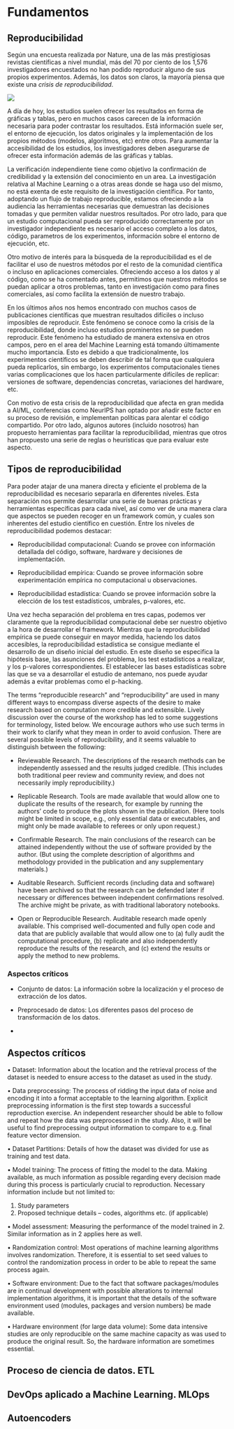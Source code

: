 # Fundamentos


## Reproducibilidad


Según una encuesta realizada por Nature, una de las más prestigiosas revistas científicas a nivel mundial,
más del 70 por ciento de los 1,576 investigadores encuestados no han podido reproducir alguno de sus propios
experimentos. Además, los datos son claros, la mayoría piensa que existe una *crisis de reproducibilidad*.

![](https://www.nature.com/news/polopoly_fs/7.36716.1469695923!/image/reproducibility-graphic-online1.jpeg_gen/derivatives/landscape_630/reproducibility-graphic-online1.jpeg)


A día de hoy, los estudios suelen ofrecer los resultados en forma de gráficas y tablas, pero en muchos casos
carecen de la información necesaria para poder contrastar los resultados. Está información suele
ser, el entorno de ejecución, los datos originales y la implementación de los propios métodos (modelos,
algoritmos, etc) entre otros. Para aumentar la accesibilidad de los estudios, los investigadores deben asegurarse
de ofrecer esta información además de las gráficas y tablas.

La verificación independiente tiene como objetivo la confirmación de credibilidad y la extensión del conocimiento
en un area. La investigación relativa al Machine Learning o a otras areas donde se haga uso del mismo, no
está exenta de este requisito de la investigación científica. Por tanto, adoptando un flujo de trabajo reproducible, estamos
ofreciendo a la audiencia las herramientas necesarias que demuestran las decisiones tomadas y que permiten validar nuestros resultados.
Por otro lado, para que un estudio computacional pueda  ser reproducido correctamente por un investigador independiente
 es necesario el acceso completo a los datos, código, parametros de los experimentos, información sobre el entorno de ejecución, etc.
 
 
Otro motivo de interés para la búsqueda de la reproducibilidad es el de facilitar el uso de nuestros métodos por el resto
de la comunidad científica o incluso en aplicaciones comerciales. Ofreciendo acceso a los datos y al código, como se ha comentado antes,
permitimos que nuestros métodos se puedan aplicar a otros problemas, tanto en investigación como para fines comerciales, así como
facilita la extensión de nuestro trabajo.


En los últimos años nos hemos encontrado con muchos casos de publicaciones científicas que
muestran resultados difíciles o incluso imposibles de reproducir. Este fenómeno se conoce como
la crisis de la reproducibilidad, donde incluso estudios prominentes no se pueden reproducir.
Este fenómeno ha estudiado de manera extensiva en otros campos, pero en el area del Machine Learning
está tomando últimamente mucho importancia. Esto es debido a que tradicionalmente, los experimentos
científicos se deben describir de tal forma que cualquiera pueda replicarlos, sin embargo, los experimentos
computacionales tienes varias complicaciones que los hacen particularmente difíciles de replicar: versiones
de software, dependencias concretas, variaciones del hardware, etc.

Con motivo de esta crisis de la reproducibilidad que afecta en gran medida a AI/ML, conferencias como
NeurIPS han optado por añadir este factor en su proceso de revisión, e implementan
políticas para alentar el código compartido. Por otro lado, algunos autores (incluido nosotros) han propuesto
herramientas para facilitar la reproducibilidad, mientras que otros han propuesto una serie de reglas o 
heurísticas que para evaluar este aspecto.


## Tipos de reproducibilidad

Para poder atajar de una manera directa y eficiente el problema de la reproducibilidad es necesario separarla
en diferentes niveles. Esta separación nos permite desarrollar una serie de buenas prácticas y herramientas
específicas para cada nivel, así como ver de una manera clara que aspectos se pueden recoger en un framework común,
y cuales son inherentes del estudio científico en cuestión. Entre los niveles de reproducibilidad podemos destacar:

- Reproducibilidad computacional: Cuando se provee con información detallada del código, software, hardware y decisiones de implementación.


- Reproducibilidad empírica: Cuando se provee información sobre experimentación empírica no computacional u observaciones.


- Reproducibilidad estadística: Cuando se provee información sobre la elección de los test estadísticos, umbrales, p-valores, etc.


Una vez hecha separación del problema en tres capas, podemos ver claramente que la reproducibilidad computacional debe ser nuestro
objetivo a la hora de desarrollar el framework. Mientras que la reproducibilidad empírica se puede conseguir
en mayor medida, haciendo los datos accesibles, la reproducibilidad estadística se consigue mediante el desarrollo de un diseño inicial
del estudio. En este diseño se especifica la hipótesis base, las asunciones del problema, los test estadísticos a realizar, y los p-valores correspondientes.
El establecer las bases estadísticas sobre las que se va a desarrollar el estudio de antemano, nos puede ayudar además a evitar
problemas como el p-hacking.


The terms “reproducible research” and “reproducibility” are used in many different ways to
encompass diverse aspects of the desire to make research based on computation more
credible and extensible. Lively discussion over the course of the workshop has led to some
suggestions for terminology, listed below. We encourage authors who use such terms in
their work to clarify what they mean in order to avoid confusion.
There are several possible levels of reproducibility, and it seems valuable to distinguish
between the following:

- Reviewable Research. The descriptions of the research methods can be independently
assessed and the results judged credible. (This includes both traditional peer
review and community review, and does not necessarily imply reproducibility.)

-  Replicable Research. Tools are made available that would allow one to duplicate
the results of the research, for example by running the authors’ code to produce
the plots shown in the publication. (Here tools might be limited in scope, e.g., only
essential data or executables, and might only be made available to referees or only
upon request.)

- Confirmable Research. The main conclusions of the research can be attained
independently without the use of software provided by the author. (But using the complete
description of algorithms and methodology provided in the publication and any supplementary materials.)

- Auditable Research. Sufficient records (including data and software) have been
archived so that the research can be defended later if necessary or differences
between independent confirmations resolved. The archive might be private, as with
traditional laboratory notebooks.

- Open or Reproducible Research. Auditable research made openly available. This
comprised well-documented and fully open code and data that are publicly available
that would allow one to (a) fully audit the computational procedure, (b) replicate and
also independently reproduce the results of the research, and (c) extend the results
or apply the method to new problems.


### Aspectos críticos


- Conjunto de datos: La información sobre la localización y el proceso de extracción de los datos.

- Preprocesado de datos: Los diferentes pasos del proceso de transformación de los datos.

- 


## Aspectos críticos


• Dataset: Information about the location and the retrieval process of the dataset is needed to
ensure access to the dataset as used in the study.

• Data preprocessing: The process of ridding the input data of noise and encoding it into a
format acceptable to the learning algorithm. Explicit preprocessing information is the first
step towards a successful reproduction exercise. An independent researcher should be able
to follow and repeat how the data was preprocessed in the study. Also, it will be useful to
find preprocessing output information to compare to e.g. final feature vector dimension.

• Dataset Partitions: Details of how the dataset was divided for use as training and test data.

• Model training: The process of fitting the model to the data. Making available, as much
information as possible regarding every decision made during this process is particularly
crucial to reproduction. Necessary information include but not limited to:
1. Study parameters
2. Proposed technique details – codes, algorithms etc. (if applicable)

• Model assessment: Measuring the performance of the model trained in 2. Similar information as in 2 applies here as well.

• Randomization control: Most operations of machine learning algorithms involves randomization. Therefore, it is essential to set seed values to control the randomization process in
order to be able to repeat the same process again.

• Software environment: Due to the fact that software packages/modules are in continual
development with possible alterations to internal implementation algorithms, it is important
that the details of the software environment used (modules, packages and version numbers)
be made available.

• Hardware environment (for large data volume): Some data intensive studies are only
reproducible on the same machine capacity as was used to produce the original result. So,
the hardware information are sometimes essential.


## Proceso de ciencia de datos. ETL



## DevOps aplicado a Machine Learning. MLOps 



## Autoencoders
